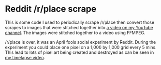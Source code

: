 # Reddit /r/place scrape

This is some code I used to periodically scrape /r/place then convert those scrapes to images that were stitched together into [a video on my YouTube channel](https://www.youtube.com/watch?v=s69GbUvep_U). The images were stitched together to a video using FFMPEG.

/r/place is over, it was an April fools social experiment by Reddit. During the experiment you could place one pixel on a 1,000 by 1,000 grid every 5 mins. This lead to lots of pixel art being created and destroyed as can be seen in [my timelapse video](https://www.youtube.com/watch?v=s69GbUvep_U).
